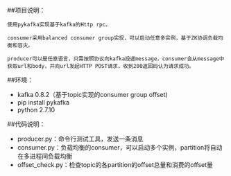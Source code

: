 ##项目说明：

    使用pykafka实现基于kafka的Http rpc。    
    
    consumer采用balanced consumer group实现，可以启动任意多实例，基于ZK协调负载均衡和容灾。
    
    producer可以是任意语言，只需按照协议向kafka投递message，consumer会从message中获取url和body，并向url发起HTTP POST请求，收到200返回码认为请求成功。

##环境：
* kafka 0.8.2（基于topic实现的consumer group offset) 
* pip install pykafka
* python 2.7.10

##代码说明：
* producer.py：命令行测试工具，发送一条消息
* consumer.py：负载均衡的consumer，可以启动多个实例，partition将自动在多进程间负载均衡
* offset_check.py：检查topic的各partition的offset总量和消费的offset量